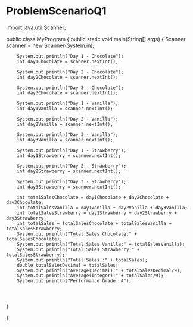 # ProblemScenarioQ1


import java.util.Scanner;


public class MyProgram
{
    public static void main(String[] args)
    {
        Scanner scanner = new Scanner(System.in);
                
        System.out.println("Day 1 - Chocolate");
        int day1Chocolate = scanner.nextInt();
        
        System.out.println("Day 2 - Chocolate");
        int day2Chocolate = scanner.nextInt();
        
        System.out.println("Day 3 - Chocolate");
        int day3Chocolate = scanner.nextInt();
        
        System.out.println("Day 1 - Vanilla");
        int day1Vanilla = scanner.nextInt();
        
        System.out.println("Day 2 - Vanilla");
        int day2Vanilla = scanner.nextInt();
        
        System.out.println("Day 3 - Vanilla");
        int day3Vanilla = scanner.nextInt();
        
        System.out.println("Day 1 - Strawberry");
        int day1Strawberry = scanner.nextInt();
        
        System.out.println("Day 2 - Strawberry");
        int day2Strawberry = scanner.nextInt();
        
        System.out.println("Day 3 - Strawberry");
        int day3Strawberry = scanner.nextInt();
        
        int totalSalesChocolate = day1Chocolate + day2Chocolate + day3Chocolate;
        int totalSalesVanilla = day1Vanilla + day2Vanilla + day3Vanilla;
        int totalSalesStrawberry = day1Strawberry + day2Strawberry + day3Strawberry;
        int totalSales = totalSalesChocolate + totalSalesVanilla + totalSalesStrawberry;
        System.out.println("Total Sales Chocolate:" + totalSalesChocolate);
        System.out.println("Total Sales Vanilla:" + totalSalesVanilla);
        System.out.println("Total Sales Strawberry:" + totalSalesStrawberry);
        System.out.println("Total Sales :" + totalSales);
        double totalSalesDecimal = totalSales;
        System.out.println("Average(Decimal):" + totalSalesDecimal/9);
        System.out.println("Average(Integer):" + totalSales/9);
        System.out.println("Performance Grade: A");




    }
}
